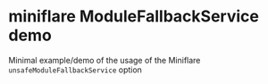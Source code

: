 # miniflare ModuleFallbackService demo

Minimal example/demo of the usage of the Miniflare `unsafeModuleFallbackService` option